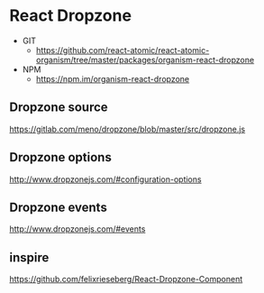 React Dropzone 
===============
   * GIT
      * https://github.com/react-atomic/react-atomic-organism/tree/master/packages/organism-react-dropzone
   * NPM
      * https://npm.im/organism-react-dropzone

## Dropzone source
https://gitlab.com/meno/dropzone/blob/master/src/dropzone.js

## Dropzone options
http://www.dropzonejs.com/#configuration-options

## Dropzone events
http://www.dropzonejs.com/#events

## inspire
https://github.com/felixrieseberg/React-Dropzone-Component
